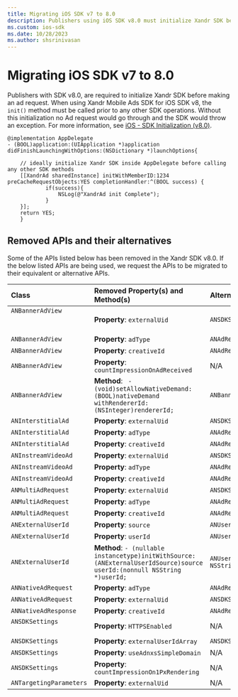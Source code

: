 ```yaml
---
title: Migrating iOS SDK v7 to 8.0
description: Publishers using iOS SDK v8.0 must initialize Xandr SDK before making an ad request to avoid exceptions.
ms.custom: ios-sdk
ms.date: 10/28/2023
ms.author: shsrinivasan
---
```


# Migrating iOS SDK v7 to 8.0

Publishers with SDK v8.0, are required to initialize Xandr SDK before making an ad request. When using Xandr Mobile Ads SDK for iOS SDK v8, the `init()` method must be called prior to any other SDK operations. Without this initialization no Ad request would go through and the SDK would throw an exception. For more information, see [iOS - SDK Initialization (v8.0)](./ios-sdk-initialization-v8-0.md).

```
@implementation AppDelegate
- (BOOL)application:(UIApplication *)application didFinishLaunchingWithOptions:(NSDictionary *)launchOptions{
     
    // ideally initialize Xandr SDK inside AppDelegate before calling any other SDK methods
    [[XandrAd sharedInstance] initWithMemberID:1234 preCacheRequestObjects:YES completionHandler:^(BOOL success) {
            if(success){
                NSLog(@"XandrAd init Complete");
            }
    }];
    return YES;
    }
```

## Removed APIs and their alternatives

Some of the APIs listed below has been removed in the Xandr SDK v8.0. If the below listed APIs are being used, we request the APIs to be migrated to their equivalent or alternative APIs.

| Class | Removed Property(s) and Method(s) | Alternative Property(s) and Method(s) |
|:---|:---|:---|
| `ANBannerAdView`<br><br><br> | **Property**: `externalUid`  | `ANSDKSettings.publisherUserId` |
| `ANBannerAdView` | **Property**: `adType` | `ANAdResponseInfo.adType` |
| `ANBannerAdView` | **Property**:  `creativeId` | `ANAdResponseInfo.creativeId` |
| `ANBannerAdView` | **Property**: `countImpressionOnAdReceived` | N/A |
| `ANBannerAdView` | **Method**: ` - (void)setAllowNativeDemand:(BOOL)nativeDemand withRendererId:(NSInteger)rendererId;` | `ANBannerAdView.shouldAllowNativeDemand<br>ANBannerAdView.nativeAdRendererId` |
| `ANInterstitialAd`<br> | **Property**: `externalUid`  | `ANSDKSettings.publisherUserId` |
| `ANInterstitialAd` | **Property**: `adType` | `ANAdResponseInfo.adType` |
| `ANInterstitialAd` | **Property**:  `creativeId` | `ANAdResponseInfo.creativeId` |
| `ANInstreamVideoAd`<br> | **Property**: `externalUid`  | `ANSDKSettings.publisherUserId` |
| `ANInstreamVideoAd` | **Property**: `adType` | `ANAdResponseInfo.adType` |
| `ANInstreamVideoAd` | **Property**:  `creativeId` | `ANAdResponseInfo.creativeId` |
| `ANMultiAdRequest`<br> | **Property**: `externalUid`  | `ANSDKSettings.publisherUserId` |
| `ANMultiAdRequest` | **Property**: `adType` | `ANAdResponseInfo.adType` |
| `ANMultiAdRequest` | **Property**:  `creativeId` | `ANAdResponseInfo.creativeId` |
| `ANExternalUserId`<br> | **Property**: `source` | `ANUserId.source` |
| `ANExternalUserId` | **Property**:  `userId` | `ANUserId.userId` |
| `ANExternalUserId` | **Method**: `- (nullable instancetype)initWithSource:(ANExternalUserIdSource)source userId:(nonnull NSString *)userId;` | ```ANUserId.initWithANUserIdSource:(ANUserIdSource)source userId:(nonnull NSString *)userId;``` |
| `ANNativeAdRequest` | **Property**: `adType` | `ANAdResponseInfo.adType` |
| `ANNativeAdRequest` | **Property**: `externalUid` | `ANSDKSettings.publisherUserId` |
| `ANNativeAdResponse` | **Property**: `creativeId` | `ANAdResponseInfo.creativeId` |
| `ANSDKSettings`<br><br> | **Property**: `HTTPSEnabled` | N/A  |
| `ANSDKSettings` | **Property**: `externalUserIdArray` | `ANSDKSettings.userIdArray` |
| `ANSDKSettings` | **Property**:  `useAdnxsSimpleDomain` | N/A |
| `ANSDKSettings` | **Property**: `countImpressionOn1PxRendering` | N/A |
| `ANTargetingParameters` | **Property**: `externalUid` | N/A |
